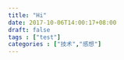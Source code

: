 ```yaml
---
title: "Hi"
date: 2017-10-06T14:00:17+08:00
draft: false
tags : ["test"]
categories : ["技术","感想"]
---
```


